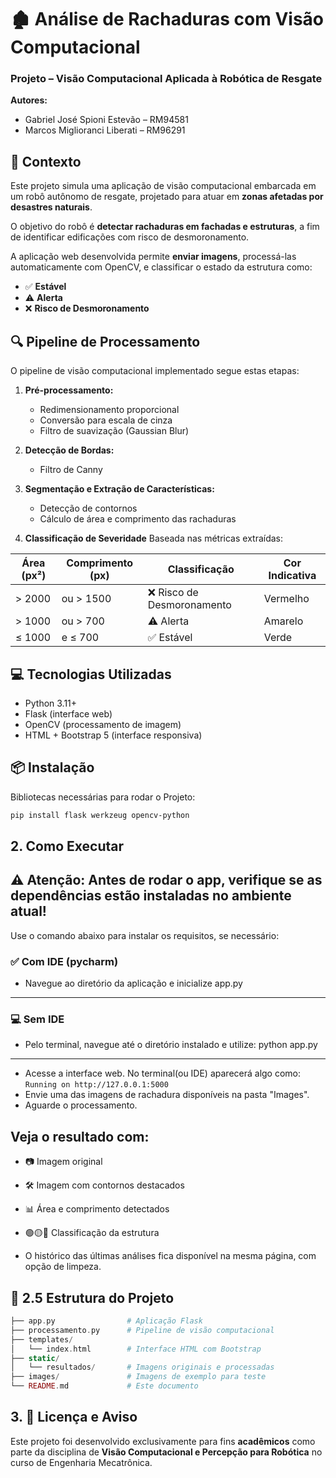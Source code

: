 # 🏚️ Análise de Rachaduras com Visão Computacional

### Projeto – Visão Computacional Aplicada à Robótica de Resgate

**Autores:**
- Gabriel José Spioni Estevão – RM94581  
- Marcos Miglioranci Liberati – RM96291  

## 🧠 Contexto

Este projeto simula uma aplicação de visão computacional embarcada em um robô autônomo de resgate, projetado para atuar em **zonas afetadas por desastres naturais**.

O objetivo do robô é **detectar rachaduras em fachadas e estruturas**, a fim de identificar edificações com risco de desmoronamento.

A aplicação web desenvolvida permite **enviar imagens**, processá-las automaticamente com OpenCV, e classificar o estado da estrutura como:

- ✅ **Estável**
- ⚠️ **Alerta**
- ❌ **Risco de Desmoronamento**


## 🔍 Pipeline de Processamento

O pipeline de visão computacional implementado segue estas etapas:

1. **Pré-processamento:**
   - Redimensionamento proporcional
   - Conversão para escala de cinza
   - Filtro de suavização (Gaussian Blur)

2. **Detecção de Bordas:**
   - Filtro de Canny

3. **Segmentação e Extração de Características:**
   - Detecção de contornos
   - Cálculo de área e comprimento das rachaduras

4. **Classificação de Severidade**
Baseada nas métricas extraídas:

| Área (px²) | Comprimento (px) | Classificação         | Cor Indicativa |
|------------|------------------|------------------------|----------------|
| > 2000     | ou > 1500        | ❌ Risco de Desmoronamento | Vermelho       |
| > 1000     | ou > 700         | ⚠️ Alerta               | Amarelo        |
| ≤ 1000     | e ≤ 700          | ✅ Estável              | Verde          |             


## 💻 Tecnologias Utilizadas

- Python 3.11+
- Flask (interface web)
- OpenCV (processamento de imagem)
- HTML + Bootstrap 5 (interface responsiva)


## 📦 Instalação
Bibliotecas necessárias para rodar o Projeto:
```bash
pip install flask werkzeug opencv-python
```




## 2. Como Executar

## ⚠️ Atenção: Antes de rodar o app, verifique se as dependências estão instaladas no ambiente atual!
Use o comando abaixo para instalar os requisitos, se necessário:

### ✅ Com IDE (pycharm)
- Navegue ao diretório da aplicação e inicialize app.py
---
### 💻  Sem IDE
- Pelo terminal, navegue até o diretório instalado e utilize: python app.py
---
- Acesse a interface web.
  No terminal(ou IDE) aparecerá algo como:  ```
                                    Running on http://127.0.0.1:5000
                                    ```
- Envie uma das imagens de rachadura disponíveis na pasta "Images".
- Aguarde o processamento.

Veja o resultado com:
---
- 📷 Imagem original
- 🛠️ Imagem com contornos destacados

- 📊 Área e comprimento detectados
- 🟢🟡🔴 Classificação da estrutura

- O histórico das últimas análises fica disponível na mesma página, com opção de limpeza.

## 📂 2.5 Estrutura do Projeto

```php
├── app.py                # Aplicação Flask
├── processamento.py      # Pipeline de visão computacional
├── templates/
│   └── index.html        # Interface HTML com Bootstrap
├── static/
│   └── resultados/       # Imagens originais e processadas
├── images/               # Imagens de exemplo para teste
└── README.md             # Este documento
```

## 3. 📜 Licença e Aviso

Este projeto foi desenvolvido exclusivamente para fins **acadêmicos** como parte da disciplina de **Visão Computacional e Percepção para Robótica** no curso de Engenharia Mecatrônica.




